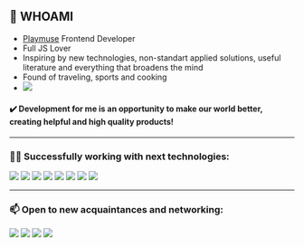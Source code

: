 ## 👋 WHOAMI

- [Playmuse](https://playmuse.org) Frontend Developer
- Full JS Lover
- Inspiring by new technologies, non-standart applied solutions, useful literature and everything that broadens the mind
- Found of traveling, sports and cooking
- [<img src="https://img.shields.io/badge/Writing music-FF3300?style=flat-square&logo=SoundCloud&logoColor=white"/>](https://soundcloud.com/sun_rhythms)
#### ✔️ Development for me is an opportunity to make our world better, creating helpful and high quality products!
---

### 👨‍💻 Successfully working with next technologies:
<img src="https://img.shields.io/badge/HTML5-343434?style=for-the-badge&logo=HTML5&logoColor=E34F26"/> <img src="https://img.shields.io/badge/CSS3-343434?style=for-the-badge&logo=CSS3&logoColor=1572B6"/> <img src="https://img.shields.io/badge/JavaScript-343434?style=for-the-badge&logo=JavaScript&logoColor=F7DF1E"/> <img src="https://img.shields.io/badge/React-343434?style=for-the-badge&logo=React&logoColor=61DAFB"/> <img src="https://img.shields.io/badge/Redux-343434?style=for-the-badge&logo=Redux&logoColor=764ABC"/> <img src="https://img.shields.io/badge/TypeScript-343434?style=for-the-badge&logo=TypeScript&logoColor=3178C6"/> <img src="https://img.shields.io/badge/Cypress-343434?style=for-the-badge&logo=Cypress&logoColor=white"/> <img src="https://img.shields.io/badge/Jest-343434?style=for-the-badge&logo=Jest&logoColor=C21325"/> 

---

### 📫 Open to new acquaintances and networking:
[<img src="https://img.shields.io/badge/Telegram-26A5E4?style=for-the-badge&logo=Telegram&logoColor=white"/>](https://t.me/omomnomnom) [<img src="https://img.shields.io/badge/LinkedIn-0A66C2?style=for-the-badge&logo=LinkedIn&logoColor=white"/>](https://www.linkedin.com/in/anton-antuskov-714139260/) [<img src="https://img.shields.io/badge/Facebook-1877F2?style=for-the-badge&logo=Facebook&logoColor=white"/>](https://www.facebook.com/sunrhythmss) [<img src="https://img.shields.io/badge/StackOverflow-1877F2?style=for-the-badge&logo=Facebook&logoColor=white"/>](https://stackoverflow.com/users/20886939/sun-rhythms)
